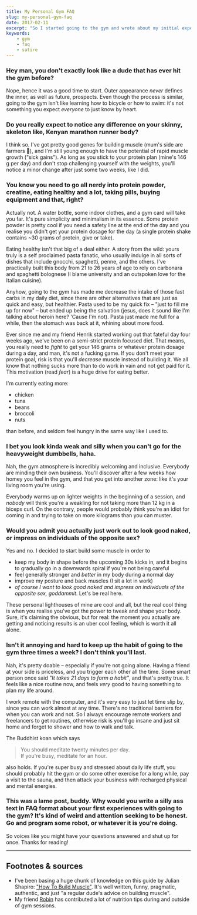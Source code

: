 ```yaml
---
title: My Personal Gym FAQ
slug: my-personal-gym-faq
date: 2017-02-11
excerpt: "So I started going to the gym and wrote about my initial experiences in FAQ form, since it's easier writing dialogue as opposed to ranting by myself."
keywords:
    - gym
    - faq
    - satire
---
```


### Hey man, you don't exactly look like a dude that has ever hit the gym before?

Nope, hence it was a good time to start. Outer appearance *never* defines the inner, as well as future, prospects. Even though the process is similar, going to the gym isn't like learning how to bicycle or how to swim: it's not something you expect *everyone* to just know by heart.

### Do you really expect to notice any difference on your skinny, skeleton like, Kenyan marathon runner body?

I think so. I've got pretty good genes for building muscle (mum's side are farmers 💪), and I'm still young enough to have the potential of rapid muscle growth ("sick gains"). As long as you stick to your protein plan (mine's 146 g per day) and don't stop challenging yourself with the weights, you'll notice a minor change after just some two weeks, like I did.

### You know you need to go all nerdy into protein powder, creatine,  eating healthy and a lot, taking pills, buying equipment and that, right?

Actually not. A water bottle, some indoor clothes, and a gym card will take you far. It's pure simplicity and minimalism in its essence. Some protein powder is pretty cool if you need a safety line at the end of the day and you realise you didn't get your protein dosage for the day (a single protein shake contains ~30 grams of protein, give or take).

Eating healthy isn't that big of a deal either. A story from the wild: yours truly is a self proclaimed pasta fanatic, who usually indulge in all sorts of dishes that include gnocchi, spaghetti, penne, and the others. I've practically built this body from 21 to 26 years of age to rely on carbonara and spaghetti bolognese (I blame university and an outspoken love for the Italian cuisine).

Anyhow, going to the gym has made me decrease the intake of those fast carbs in my daily diet, since there are other alternatives that are just as quick and easy, but healthier. Pasta used to be my quick fix – "just to fill me up for now" – but ended up being the salvation (jesus, does it sound like I'm talking about heroin here? 'Cause I'm not). Pasta just made me full for a while, then the stomach was back at it, whining about more food.

Ever since me and my friend Henrik started working out that fateful day four weeks ago, we've been on a semi-strict protein focused diet. That means, you really need to *fight* to get your 146 grams or whatever protein dosage during a day, and man, it's not a fucking game. If you don't meet your protein goal, risk is that you'll *decrease* muscle instead of building it. We all know that nothing sucks more than to do work in vain and not get paid for it. This motivation (read *fear*) is a huge drive for eating better.

I'm currently eating more:

- chicken
- tuna
- beans
- broccoli
- nuts

than before, and seldom feel hungry in the same way like I used to.

### I bet you look kinda weak and silly when you can't go for the heavyweight dumbbells, haha.

Nah, the gym atmosphere is incredibly welcoming and inclusive. Everybody are minding their own business. You'll discover after a few weeks how homey you feel in the gym, and that you get into another zone: like it's your living room you're using.

Everybody warms up on lighter weights in the beginning of a session, and *nobody* will think you're a weakling for not taking more than 12 kg in a biceps curl. On the contrary, people would probably think you're an idiot for coming in and trying to take on more kilograms than you can muster.

### Would you admit you actually just work out to look good naked, or impress on individuals of the opposite sex?

Yes and no. I decided to start build some muscle in order to

- keep my body in shape before the upcoming 30s kicks in, and it begins to gradually go in a downwards spiral if you're not being careful
- feel generally stronger and *better* in my body during a normal day
- improve my posture and back muscles (I sit a lot in work)
- *of course I want to look good naked and impress on individuals of the opposite sex, goddammit*. Let's be real here.

These personal lighthouses of mine are cool and all, but the real cool thing is when you realise you've got the power to tweak and shape your body. Sure, it's claiming the obvious, but for real: the moment you actually are getting and noticing results is an uber cool feeling, which is worth it all alone.

### Isn't it annoying and hard to keep up the habit of going to the gym three times a week? I don't think you'll last.

Nah, it's pretty doable – especially if you're not going alone. Having a friend at your side is priceless, and you trigger each other all the time. Some smart person once said *"It takes 21 days to form a habit"*, and that's pretty true. It feels like a nice routine now, and feels *very* good to having something to plan my life around.

I work remote with the computer, and it's very easy to just let time slip by, since you can work almost at any time. There's no traditional barriers for when you can work and not. So I always encourage remote workers and freelancers to get routines, otherwise risk is you'll go insane and just sit home and forget to shower and how to walk and talk.

The Buddhist koan which says

> You should meditate twenty minutes per day.  
> If you're busy, meditate for an hour.

also holds. If you're super busy and stressed about daily life stuff, you should probably hit the gym or do some other exercise for a long while, pay a visit to the sauna, and then attack your business with recharged physical and mental energies.

### This was a lame post, buddy. Why would you write a silly ass text in FAQ format about your first experiences with going to the gym? It's kind of weird and attention seeking to be honest. Go and program some robot, or whatever it is you're doing.

So voices like you might have your questions answered and shut up for once. Thanks for reading!

***

## Footnotes & sources

- I've been basing a huge chunk of knowledge on this guide by Julian Shapiro: ["How To Build Muscle"](https://www.julian.com/learn/muscle/intro). It's well written, funny, pragmatic, authentic, and just "a regular dude's advice on building muscle".
- My friend [Robin](http://robinandersson.se/) has contributed a lot of nutrition tips during and outside of gym sessions.
